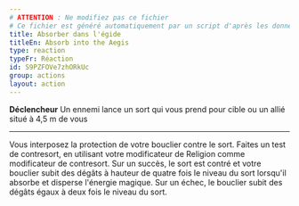 ```yaml
---
# ATTENTION : Ne modifiez pas ce fichier
# Ce fichier est généré automatiquement par un script d'après les données du module Foundry VTT officiel et de sa traduction
title: Absorber dans l'égide
titleEn: Absorb into the Aegis
type: reaction
typeFr: Réaction
id: S9PZFOVe7zhORkUc
group: actions
layout: action
---
```

<p><strong>Déclencheur</strong> Un ennemi lance un sort qui vous prend pour cible ou un allié situé à 4,5 m de vous</p><hr><p>Vous interposez la protection de votre bouclier contre le sort. Faites un test de contresort, en utilisant votre modificateur de Religion comme modificateur de contresort. Sur un succès, le sort est contré et votre bouclier subit des dégâts à hauteur de quatre fois le niveau du sort lorsqu'il absorbe et disperse l'énergie magique. Sur un échec, le bouclier subit des dégâts égaux à deux fois le niveau du sort.</p>
